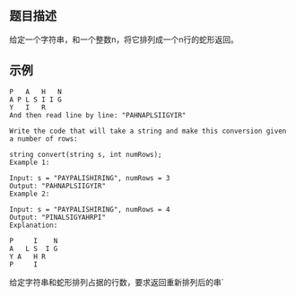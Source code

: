 ## 题目描述

给定一个字符串，和一个整数n，将它排列成一个n行的蛇形返回。

## 示例

```
P   A   H   N
A P L S I I G
Y   I   R
And then read line by line: "PAHNAPLSIIGYIR"

Write the code that will take a string and make this conversion given a number of rows:

string convert(string s, int numRows);
Example 1:

Input: s = "PAYPALISHIRING", numRows = 3
Output: "PAHNAPLSIIGYIR"
Example 2:

Input: s = "PAYPALISHIRING", numRows = 4
Output: "PINALSIGYAHRPI"
Explanation:

P     I    N
A   L S  I G
Y A   H R
P     I
```

给定字符串和蛇形排列占据的行数，要求返回重新排列后的串`
